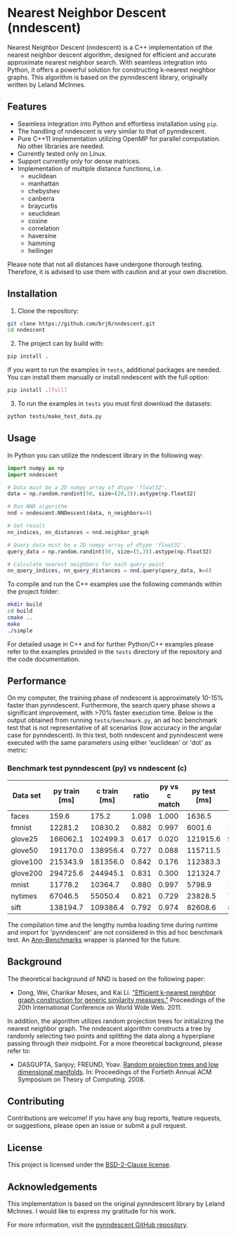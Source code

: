 # Nearest Neighbor Descent (nndescent)

Nearest Neighbor Descent (nndescent) is a C++ implementation of the nearest neighbor descent algorithm, designed for efficient and accurate approximate nearest neighbor search. With seamless integration into Python, it offers a powerful solution for constructing k-nearest neighbor graphs. This algorithm is based on the pynndescent library, originally written by Leland McInnes.


## Features

- Seamless integration into Python and effortless installation using `pip`.
- The handling of nndescent is very similar to that of pynndescent.
- Pure C++11 implementation utilizing OpenMP for parallel computation. No other libraries are needed.
- Currently tested only on Linux.
- Support currently only for dense matrices.
- Implementation of multiple distance functions, i.e.
    - euclidean
    - manhattan
    - chebyshev
    - canberra
    - braycurtis
    - seuclidean
    - cosine
    - correlation
    - haversine
    - hamming
    - hellinger

Please note that not all distances have undergone thorough testing. Therefore, it is advised to use them with caution and at your own discretion.


## Installation

1. Clone the repository:

```sh
git clone https://github.com/brj0/nndescent.git
cd nndescent
```

2. The project can by build with:

```sh
pip install .
```

If you want to run the examples in `tests`, additional packages are needed. You can install them manually or install nndescent with the full option:

```sh
pip install .[full]
```

3. To run the examples in `tests` you must first download the datasets:

```sh
python tests/make_test_data.py
```


## Usage

In Python you can utilize the nndescent library in the following way:

```python
import numpy as np
import nndescent

# Data must be a 2D numpy array of dtype 'float32'.
data = np.random.randint(50, size=(20,3)).astype(np.float32)

# Run NND algorithm
nnd = nndescent.NNDescent(data, n_neighbors=4)

# Get result
nn_indices, nn_distances = nnd.neighbor_graph

# Query data must be a 2D numpy array of dtype 'float32'.
query_data = np.random.randint(50, size=(5,3)).astype(np.float32)

# Calculate nearest neighbors for each query point
nn_query_indices, nn_query_distances = nnd.query(query_data, k=6)
```

To compile and run the C++ examples use the following commands within the project folder:

```sh
mkdir build
cd build
cmake ..
make
./simple
```

For detailed usage in C++ and for further Python/C++ examples please refer to the examples provided in the `tests` directory of the repository and the code documentation.


## Performance

On my computer, the training phase of nndescent is approximately 10-15% faster than pynndescent. Furthermore, the search query phase shows a significant improvement, with >70% faster execution time. Below is the output obtained from running `tests/benchmark.py`, an ad hoc benchmark test that is not representative of all scenarios (low accuracy in the angular case for pynndescent). In this test, both nndescent and pynndescent were executed with the same parameters using either 'euclidean' or 'dot' as metric:


### Benchmark test pynndescent (py) vs nndescent (c)
Data set  | py train [ms] | c train [ms] | ratio | py vs c match | py test [ms] | c test [ms] | ratio | py accuracy | c accuracy
----------|---------------|--------------|-------|---------------|--------------|-------------|-------|-------------|-----------
faces     |         159.6 |        175.2 | 1.098 |         1.000 |       1636.5 |        17.5 | 0.011 |       1.000 |      0.999
fmnist    |       12281.2 |      10830.2 | 0.882 |         0.997 |       6001.6 |      1283.0 | 0.214 |       0.978 |      0.978
glove25   |      166062.1 |     102499.3 | 0.617 |         0.020 |     121915.6 |      9967.7 | 0.082 |       0.030 |      0.808
glove50   |      191170.0 |     138956.4 | 0.727 |         0.088 |     115711.5 |     10896.3 | 0.094 |       0.028 |      0.743
glove100  |      215343.9 |     181356.0 | 0.842 |         0.176 |     112383.3 |     12555.7 | 0.112 |       0.042 |      0.731
glove200  |      294725.6 |     244945.1 | 0.831 |         0.300 |     121324.7 |     18224.6 | 0.150 |       0.067 |      0.773
mnist     |       11778.2 |      10364.7 | 0.880 |         0.997 |       5798.9 |      1279.1 | 0.221 |       0.969 |      0.968
nytimes   |       67046.5 |      55050.4 | 0.821 |         0.729 |      23828.5 |      7320.4 | 0.307 |       0.546 |      0.810
sift      |      138194.7 |     109386.4 | 0.792 |         0.974 |      82608.6 |      8178.0 | 0.099 |       0.838 |      0.839

The compilation time and the lengthy numba loading time during runtime and import for 'pynndescent' are not considered in this ad hoc benchmark test. An [Ann-Benchmarks](https://github.com/erikbern/ann-benchmarks/tree/main) wrapper is planned for the future.


## Background

The theoretical background of NND is based on the following paper:

- Dong, Wei, Charikar Moses, and Kai Li. ["Efficient k-nearest neighbor graph construction for generic similarity measures."](https://www.cs.princeton.edu/cass/papers/www11.pdf) Proceedings of the 20th International Conference on World Wide Web. 2011.

In addition, the algorithm utilizes random projection trees for initializing
the nearest neighbor graph. The nndescent algorithm constructs a tree by
randomly selecting two points and splitting the data along a hyperplane passing
through their midpoint. For a more theoretical background, please refer to:

- DASGUPTA, Sanjoy; FREUND, Yoav. [Random projection trees and low dimensional manifolds](https://cseweb.ucsd.edu/~dasgupta/papers/rptree-stoc.pdf). In: Proceedings of the Fortieth Annual ACM Symposium on Theory of Computing. 2008.


## Contributing

Contributions are welcome! If you have any bug reports, feature requests, or suggestions, please open an issue or submit a pull request.


## License

This project is licensed under the [BSD-2-Clause license](LICENSE).


## Acknowledgements

This implementation is based on the original pynndescent library by Leland McInnes. I would like to express my gratitude for his work.

For more information, visit the [pynndescent GitHub repository](https://github.com/lmcinnes/pynndescent).


